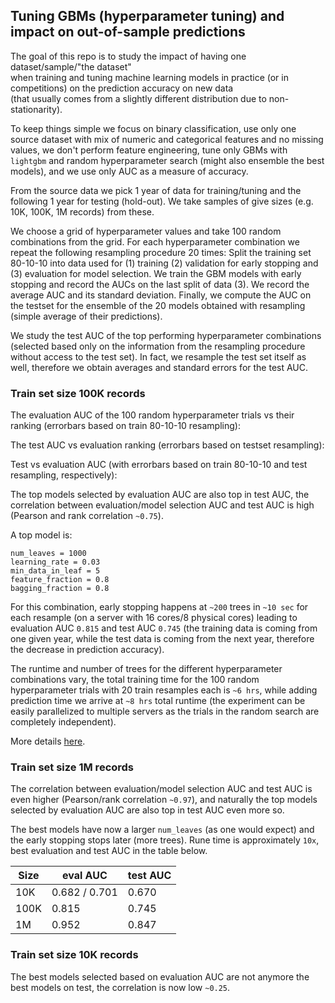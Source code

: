 
## Tuning GBMs (hyperparameter tuning) and impact on out-of-sample predictions

The goal of this repo is to study the impact of having one dataset/sample/"the dataset"  
when training and tuning machine learning models in practice (or in competitions) 
on the prediction accuracy on new data  
(that usually comes from a slightly different distribution due to non-stationarity).

To keep things simple we focus on binary classification, use only one source dataset 
with mix of numeric and categorical features and no missing values, we don't perform feature engineering,
tune only GBMs with `lightgbm` and random hyperparameter search (might also ensemble the best models), and 
we use only AUC as a measure of accuracy.

From the source data we pick 1 year of data for training/tuning and the following 1 year for testing (hold-out).
We take samples of give sizes (e.g. 10K, 100K, 1M records) from these. 

We choose a grid of hyperparameter values and take 100 random combinations from the grid.
For each hyperparameter combination we repeat the following resampling procedure 20 times:
Split the training set 80-10-10 into data used for (1) training (2) validation for early stopping
and (3) evaluation for model selection. 
We train the GBM models with early stopping and record the AUCs on the last split of data (3). We record 
the average AUC and its standard deviation.
Finally, we compute the AUC on the testset for the ensemble of the 20 models obtained
with resampling (simple average of their predictions).

We study the test AUC of the top performing hyperparameter combinations (selected based only on 
the information from the resampling procedure without access to the test set). In fact, we resample
the test set itself as well, therefore we obtain averages and standard errors for the test AUC.


### Train set size 100K records 

The evaluation AUC of the 100 random hyperparameter trials vs their ranking
(errorbars based on train 80-10-10 resampling):



The test AUC vs evaluation ranking (errorbars based on testset resampling):




Test vs evaluation AUC (with errorbars based on train 80-10-10 and test resampling, respectively):




The top models selected by evaluation AUC are also top in test AUC, the correlation between
evaluation/model selection AUC and test AUC is high (Pearson and rank correlation `~0.75`).

A top model is:
```
num_leaves = 1000
learning_rate = 0.03
min_data_in_leaf = 5
feature_fraction = 0.8
bagging_fraction = 0.8
```

For this combination, early stopping happens at `~200` trees in `~10 sec` for each resample (on a server with 16 cores/8 physical cores) 
leading to evaluation AUC `0.815` and test AUC `0.745` (the training data is coming from one given year, while the test
data is coming from the next year, therefore the decrease in prediction accuracy).

The runtime and number of trees for the different hyperparameter combinations vary, the total training time
for the 100 random hyperparameter trials with 20 train resamples each is `~6 hrs`, while adding prediction time we
arrive at `~8 hrs` total runtime (the experiment can be easily parallelized to multiple servers as the trials in the random
search are completely independent).

More details [here]().


### Train set size 1M records 

The correlation between evaluation/model selection AUC and test AUC is even higher (Pearson/rank correlation `~0.97`),
and naturally the top models selected by evaluation AUC are also top in test AUC even more so.

The best models have now a larger `num_leaves` (as one would expect) and the early stopping stops later (more trees).
Rune time is approximately `10x`, best evaluation and test AUC in the table below.


Size    |  eval AUC      |  test AUC | 
--------|----------------|-----------|
10K     |  0.682 / 0.701 |   0.670   |
100K    |   0.815        |   0.745   |
1M      |   0.952        |   0.847   |


### Train set size 10K records 

The best models selected based on evaluation AUC are not anymore the best models on test, the correlation is now low `~0.25`.





